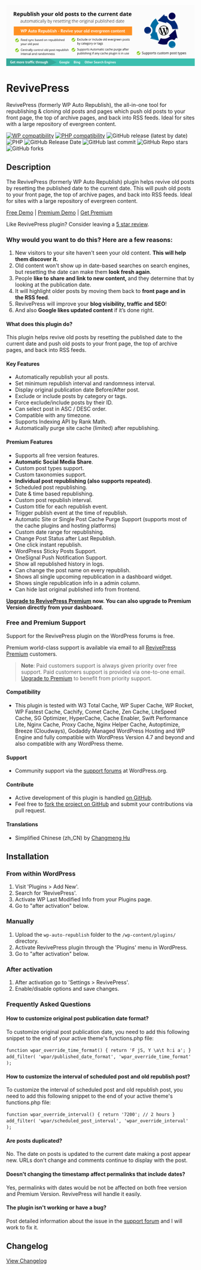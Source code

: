 ![RevivePress](.github/banner.png "Plugin Banner")

# RevivePress
RevivePress (formerly WP Auto Republish), the all-in-one tool for republishing & cloning old posts and pages which push old posts to your front page, the top of archive pages, and back into RSS feeds. Ideal for sites with a large repository of evergreen content.

[![WP compatibility](https://plugintests.com/plugins/wp-auto-republish/wp-badge.svg)](https://plugintests.com/plugins/wp-last-modified-info/latest) 
[![PHP compatibility](https://plugintests.com/plugins/wp-auto-republish/php-badge.svg)](https://plugintests.com/plugins/wp-last-modified-info/latest)
![GitHub release (latest by date)](https://img.shields.io/github/v/release/iamsayan/wp-auto-republish)
![PHP](https://img.shields.io/badge/php-v7.3%2B-blue)
![GitHub Release Date](https://img.shields.io/github/release-date/iamsayan/wp-auto-republish?logo=github)
![GitHub last commit](https://img.shields.io/github/last-commit/iamsayan/wp-auto-republish?logo=github)
![GitHub Repo stars](https://img.shields.io/github/stars/iamsayan/wp-auto-republish?style=social)
![GitHub forks](https://img.shields.io/github/forks/iamsayan/wp-auto-republish?style=social)

## Description

The RevivePress (formerly WP Auto Republish) plugin helps revive old posts by resetting the published date to the current date. This will push old posts to your front page, the top of archive pages, and back into RSS feeds. Ideal for sites with a large repository of evergreen content.

[Free Demo](https://api.wprevivepress.com/demo-auto-login-free) | [Premium Demo](https://api.wprevivepress.com/demo-auto-login) | [Get Premium](https://wprevivepress.com/pricing/?utm_source=landing&utm_medium=github)

Like RevivePress plugin? Consider leaving a [5 star review](https://wordpress.org/support/plugin/wp-auto-republish/reviews/?rate=5#new-post).

### Why would you want to do this? Here are a few reasons:

1. New visitors to your site haven't seen your old content. <strong>This will help them discover it.</strong>
2. Old content won't show up in date-based searches on search engines, but resetting the date can make them <strong>look fresh again</strong>.
3. People <strong>like to share and link to new content, </strong>and they determine that by looking at the publication date.
4. It will highlight older posts by moving them back to <strong>front page and in the RSS feed</strong>.
5. RevivePress will improve your <strong>blog visibility, traffic and SEO</strong>!
6. And also <strong>Google likes updated content</strong> if it’s done right.

#### What does this plugin do?

This plugin helps revive old posts by resetting the published date to the current date and push old posts to your front page, the top of archive pages, and back into RSS feeds.

#### Key Features

* Automatically republish your all posts.
* Set minimum republish interval and randomness interval.
* Display original publication date Before/After post.
* Exclude or include posts by category or tags.
* Force exclude/include posts by their ID.
* Can select post in ASC / DESC order.
* Compatible with any timezone.
* Supports Indexing API by Rank Math.
* Automatically purge site cache (limited) after republishing.

#### Premium Features

* Supports all free version features.
* **Automatic Social Media Share**.
* Custom post types support.
* Custom taxonomies support.
* **Individual post republishing (also supports repeated)**.
* Scheduled post republishing.
* Date & time based republishing.
* Custom post republish interval.
* Custom title for each republish event.
* Trigger publish event at the time of republish.
* Automatic Site or Single Post Cache Purge Support (supports most of the cache plugins and hosting platforms)
* Custom date range for republishing.
* Change Post Status after Last Republish.
* One click instant republish.
* WordPress Sticky Posts Support.
* OneSignal Push Notification Support.
* Show all republished history in logs.
* Can change the post name on every republish.
* Shows all single upcoming republication in a dashboard widget.
* Shows single republication info in a admin column.
* Can hide last original published info from frontend.

<strong>[Upgrade to RevivePress Premium](https://wprevivepress.com/pricing/?utm_source=landing&utm_medium=github) now. You can also upgrade to Premium Version directly from your dashboard.</strong>

### Free and Premium Support

Support for the RevivePress plugin on the WordPress forums is free.

Premium world-class support is available via email to all [RevivePress Premium](https://wprevivepress.com/pricing/?utm_source=landing&utm_medium=github) customers.

> <strong>Note</strong>: Paid customers support is always given priority over free support. Paid customers support is provided via one-to-one email. [Upgrade to Premium](https://wprevivepress.com/pricing/?utm_source=landing&utm_medium=github) to benefit from priority support.

#### Compatibility

* This plugin is tested with W3 Total Cache, WP Super Cache, WP Rocket, WP Fastest Cache, Cachify, Comet Cache, Zen Cache, LiteSpeed Cache, SG Optimizer, HyperCache, Cache Enabler, Swift Performance Lite, Nginx Cache, Proxy Cache, Nginx Helper Cache, Autoptimize, Breeze (Cloudways), Godaddy Managed WordPress Hosting and WP Engine and fully compatible with WordPress Version 4.7 and beyond and also compatible with any WordPress theme.

#### Support

* Community support via the [support forums](https://wordpress.org/support/plugin/wp-auto-republish) at WordPress.org.

#### Contribute
* Active development of this plugin is handled [on GitHub](https://github.com/iamsayan/wp-auto-republish).
* Feel free to [fork the project on GitHub](https://github.com/iamsayan/wp-auto-republish) and submit your contributions via pull request.

#### Translations

* Simplified Chinese (zh_CN) by [Changmeng Hu](https://profiles.wordpress.org/cmhello)

## Installation

### From within WordPress
1. Visit 'Plugins > Add New'.
1. Search for 'RevivePress'.
1. Activate WP Last Modified Info from your Plugins page.
1. Go to "after activation" below.

### Manually
1. Upload the `wp-auto-republish` folder to the `/wp-content/plugins/` directory.
1. Activate RevivePress plugin through the 'Plugins' menu in WordPress.
1. Go to "after activation" below.

### After activation
1. After activation go to 'Settings > RevivePress'.
1. Enable/disable options and save changes.

### Frequently Asked Questions

#### How to customize original post publication date format?

To customize original post publication date, you need to add this following snippet to the end of your active theme's functions.php file:

`function wpar_override_time_format() {
    return 'F jS, Y \a\t h:i a';
}
add_filter( 'wpar/published_date_format', 'wpar_override_time_format' );`

#### How to customize the interval of scheduled post and old republish post?

To customize the interval of scheduled post and old republish post, you need to add this following snippet to the end of your active theme's functions.php file:

`function wpar_override_interval() {
    return '7200'; // 2 hours
}
add_filter( 'wpar/scheduled_post_interval', 'wpar_override_interval' );`

#### Are posts duplicated?

No. The date on posts is updated to the current date making a post appear new. URLs don't change and comments continue to display with the post.

#### Doesn't changing the timestamp affect permalinks that include dates?

Yes, permalinks with dates would be not be affected on both free version and Premium Version. RevivePress will handle it easily.

#### The plugin isn't working or have a bug? ####

Post detailed information about the issue in the [support forum](https://wordpress.org/support/plugin/wp-auto-republish) and I will work to fix it.

## Changelog ##
[View Changelog](CHANGELOG.md)
